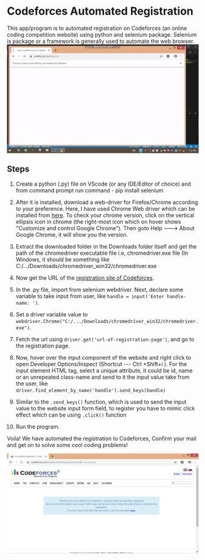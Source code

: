 # Codeforces Automated Registration

This app/program is to automated registration on Codeforces (an online coding competition website) using python and selenium package. Selenium is package or a framework is generally used to automate the web browser.
<img src='https://github.com/AyushKarir/Codeforces-registration-automated/blob/master/automate.gif' style="display:table; margin-left: auto; margin-right: auto;">

## Steps

1.  Create a python (.py) file on VScode (or any IDE/Editor of choice) and from command prompt run command - pip install selenium
2.  After it is installed, download a web-driver for Firefox/Chrome according to your preference. Here, I have used Chrome Web driver which can be installed from [here](https://chromedriver.chromium.org/downloads).
    To check your chrome version, click on the vertical ellipsis icon in chrome (the right-most icon which on hover shows "Customize and control Google Chrome"). Then goto Help ---> About Google Chrome, it will show you the version.
3.  Extract the downloaded folder in the Downloads folder itself and get the path of the chromedriver executable file i.e, chromedriver.exe file (In Windows, it should be something like C:/.../Downloads/chromedriver_win32/chromedriver.exe
4.  Now get the URL of the [registration site of Codeforces](https://codeforces.com/register).
5.  In the .py file, import from selenium webdriver. Next, declare some variable to take input from user, like
    `handle = input('Enter handle-name: ')`.

6.  Set a driver variable value to `webdriver.Chrome("C:/.../Downloads/chromedriver_win32/chromedriver.exe")`.
7.  Fetch the url using `driver.get('url-of-registration-page')`, and go to the registration page.
8.  Now, hover over the input component of the website and right click to open Developer Options/Inspect (Shortcut --- Ctrl +Shift+i ). For the input element HTML tag, select a unique attribute, it could be id, name or an unrepeated class-name and send to it the input value take from the user, like `driver.find_element_by_name('handle').send_keys(handle)`
9.  Similar to the `.send_keys()` function, which is used to send the input value to the website input form field, to register you have to mimic click effect which can be using `.click()` function
10. Run the program.

Voila! We have automated the registration to Codeforces,
Confirm your mail and get on to solve some cool coding problems!

<img src='https://github.com/AyushKarir/Codeforces-registration-automated/blob/master/pic.PNG' style="display:table; margin-left: auto; margin-right: auto;">
